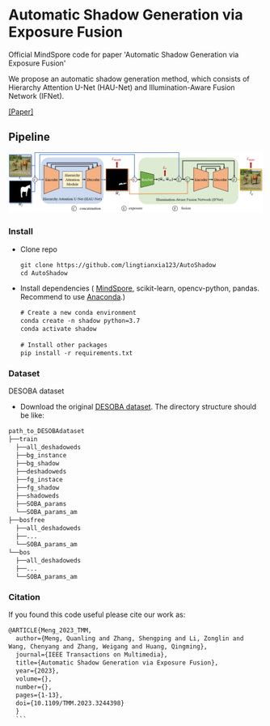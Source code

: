 # Automatic Shadow Generation via Exposure Fusion

Official MindSpore code for paper 'Automatic Shadow Generation via Exposure Fusion'

We propose an automatic shadow generation method, which consists of Hierarchy Attention U-Net (HAU-Net) and Illumination-Aware Fusion Network (IFNet).

[[Paper]](https://ieeexplore.ieee.org/document/10043015)

## Pipeline
![image](https://github.com/lingtianxia123/AutoShadow/blob/main/images/framework.png)

### Install

- Clone repo

  ```
  git clone https://github.com/lingtianxia123/AutoShadow
  cd AutoShadow
  ```
- Install dependencies ( [MindSpore](https://www.mindspore.cn/en), scikit-learn, opencv-python, pandas. Recommend to use [Anaconda](https://www.anaconda.com/).)

  ```
  # Create a new conda environment
  conda create -n shadow python=3.7
  conda activate shadow
    
  # Install other packages
  pip install -r requirements.txt
  ```

### Dataset

DESOBA dataset

  - Download the original [DESOBA dataset](https://github.com/bcmi/Object-Shadow-Generation-Dataset-DESOBA). The directory structure should be like:

  ```
  path_to_DESOBAdataset
  ├──train 
    ├──all_deshadoweds
    ├──bg_instance
    ├──bg_shadow
    ├──deshadoweds
    ├──fg_instace
    ├──fg_shadow
    ├──shadoweds
    ├──SOBA_params
    └──SOBA_params_am
  ├──bosfree
    ├──all_deshadoweds
    ├──...
    └──SOBA_params_am
  └──bos
    ├──all_deshadoweds
    ├──...
    └──SOBA_params_am
  ```


### Citation

  If you found this code useful please cite our work as:

  ```
  @ARTICLE{Meng_2023_TMM,
    author={Meng, Quanling and Zhang, Shengping and Li, Zonglin and Wang, Chenyang and Zhang, Weigang and Huang, Qingming},
    journal={IEEE Transactions on Multimedia}, 
    title={Automatic Shadow Generation via Exposure Fusion}, 
    year={2023},
    volume={},
    number={},
    pages={1-13},
    doi={10.1109/TMM.2023.3244398}
    }
    ```
